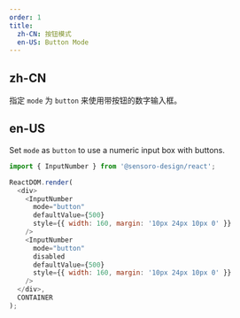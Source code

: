 ```yaml
---
order: 1
title: 
  zh-CN: 按钮模式
  en-US: Button Mode
---
```


## zh-CN

指定 `mode` 为 `button` 来使用带按钮的数字输入框。

## en-US

Set `mode` as `button` to use a numeric input box with buttons.

```js
import { InputNumber } from '@sensoro-design/react';

ReactDOM.render(
  <div>
    <InputNumber
      mode="button"
      defaultValue={500}
      style={{ width: 160, margin: '10px 24px 10px 0' }}
    />
    <InputNumber
      mode="button"
      disabled
      defaultValue={500}
      style={{ width: 160, margin: '10px 24px 10px 0' }}
    />
  </div>,
  CONTAINER
);
```
